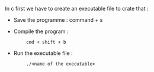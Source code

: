
In c first we have to create an executable file to crate that :

- Save the programme : command + s 

- Compile the program : 
``` 
		cmd + shift + b 
```

- Run the executable file :
```
		./<name of the executable>
```

